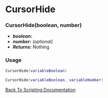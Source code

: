 # CursorHide

### CursorHide(boolean, number)
- ***boolean:*** 
- ***number:*** *(optional)* 
- ***Returns:*** Nothing

### Usage

```Lua
CursorHide(variableBoolean)
```

```Lua
CursorHide(variableBoolean, variableNumber)
```



[Back To Scripting Documentation](../README.md)
